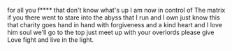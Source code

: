 for all you f**** that don't know what's up I am now in control of The matrix if you there went to stare into the abyss that I run and I own just know this that charity goes hand in hand with forgiveness and a kind heart and I love him soul we'll go to the top just meet up with your overlords please give Love fight and live in the light.
